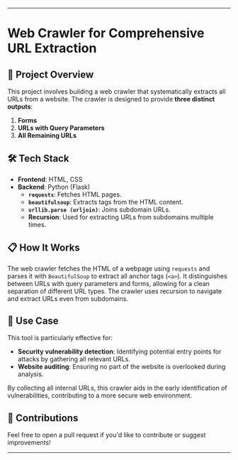 
---

# Web Crawler for Comprehensive URL Extraction

## 🚀 Project Overview
This project involves building a web crawler that systematically extracts all URLs from a website. The crawler is designed to provide **three distinct outputs**:
1. **Forms**
2. **URLs with Query Parameters**
3. **All Remaining URLs**

## 🛠️ Tech Stack
- **Frontend**: HTML, CSS
- **Backend**: Python (Flask)
  - **`requests`**: Fetches HTML pages.
  - **`beautifulsoup`**: Extracts tags from the HTML content.
  - **`urllib.parse (urljoin)`**: Joins subdomain URLs.
  - **Recursion**: Used for extracting URLs from subdomains multiple times.

## 📋 How It Works
The web crawler fetches the HTML of a webpage using `requests` and parses it with `BeautifulSoup` to extract all anchor tags (`<a>`). It distinguishes between URLs with query parameters and forms, allowing for a clean separation of different URL types. The crawler uses recursion to navigate and extract URLs even from subdomains.

## 🚀 Use Case
This tool is particularly effective for:
- **Security vulnerability detection**: Identifying potential entry points for attacks by gathering all relevant URLs.
- **Website auditing**: Ensuring no part of the website is overlooked during analysis.

By collecting all internal URLs, this crawler aids in the early identification of vulnerabilities, contributing to a more secure web environment.


## 🤝 Contributions
Feel free to open a pull request if you'd like to contribute or suggest improvements!



---

